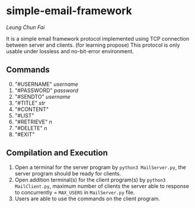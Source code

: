 # simple-email-framework
*Leung Chun Fai*

It is a simple email framework protocol implemented using TCP connection between server and clients. (for learning propose)
This protocol is only usable under lossless and no-bit-error environment.

## Commands
0. "#USERNAME" *username*
1. "#PASSWORD" *password*
2. "#SENDTO" *username*
3. "#TITLE" *str*
4. "#CONTENT"
5. "#LIST"
6. "#RETRIEVE" *n*
7. "#DELETE" *n*
8. "#EXIT"

## Compilation and Execution
1. Open a terminal for the server program by ```python3 MailServer.py```, the server program should be ready for clients.
2. Open addition terminal(s) for the client program(s) by ```python3 MailClient.py```, maximum number of clients the server able to response to concurrently = `MAX_USERS` in `MailServer.py` file.
3. Users are able to use the commands on the client program.
